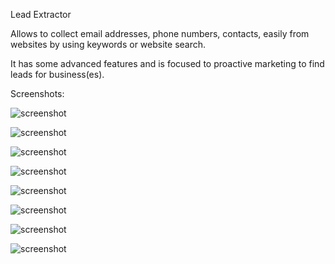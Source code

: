 Lead Extractor

Allows to collect email addresses, phone numbers, contacts, easily from websites by using keywords or website search.

It has some advanced features and is focused to proactive marketing to find leads for business(es).

Screenshots:

![screenshot](https://github.com/dmrsoft/lead_extractor/blob/master/screenshots/1.png "screenshot")

![screenshot](https://github.com/dmrsoft/lead_extractor/blob/master/screenshots/2.png "screenshot")

![screenshot](https://github.com/dmrsoft/lead_extractor/blob/master/screenshots/3.png "screenshot")

![screenshot](https://github.com/dmrsoft/lead_extractor/blob/master/screenshots/4.png "screenshot")

![screenshot](https://github.com/dmrsoft/lead_extractor/blob/master/screenshots/5.png "screenshot")

![screenshot](https://github.com/dmrsoft/lead_extractor/blob/master/screenshots/6.png "screenshot")

![screenshot](https://github.com/dmrsoft/lead_extractor/blob/master/screenshots/7.png "screenshot")

![screenshot](https://github.com/dmrsoft/lead_extractor/blob/master/screenshots/8.png "screenshot")